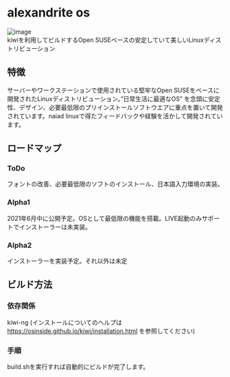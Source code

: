 # alexandrite os
![image](https://raw.githubusercontent.com/nexryai/project-alexandrite/main/img/Alexandrite.png) <br>
kiwiを利用してビルドするOpen SUSEベースの安定していて美しいLinuxディストリビューション

## 特徴
サーバーやワークステーションで使用されている堅牢なOpen SUSEをベースに開発されたLinuxディストリビューション。”日常生活に最適なOS” を念頭に安定性、デザイン、必要最低限のプリインストールソフトウエアに重点を置いて開発されています。naiad linuxで得たフィードバックや経験を活かして開発されています。

## ロードマップ
### ToDo
フォントの改善、必要最低限のソフトのインストール、日本語入力環境の実装。

### Alpha1
2021年6月中に公開予定。OSとして最低限の機能を搭載。LIVE起動のみサポートでインストーラーは未実装。

### Alpha2
インストーラーを実装予定。それ以外は未定

## ビルド方法
### 依存関係
kiwi-ng (インストールについてのヘルプは https://osinside.github.io/kiwi/installation.html を参照してください)

### 手順
build.shを実行すれば自動的にビルドが完了します。
